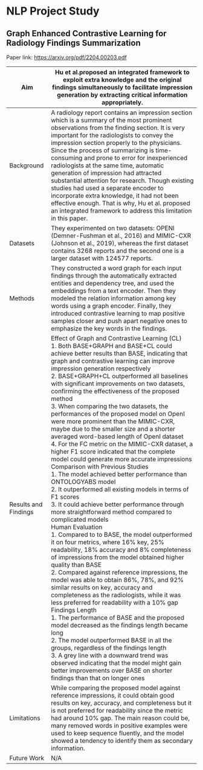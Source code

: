 # NLP Project Study

## Graph Enhanced Contrastive Learning for Radiology Findings Summarization

Paper link: https://arxiv.org/pdf/2204.00203.pdf

| Aim | Hu et al.proposed an integrated framework to exploit extra knowledge and the original findings simultaneously to facilitate impression generation by extracting critical information appropriately.| 
| ------- | --- | 
| Background | A radiology report contains an impression section which is a summary of the most prominent observations from the finding section. It is very important for the radiologists to convey the impression section properly to the physicians. Since the process of summarizing is time-consuming and prone to error for inexperienced radiologists at the same time, automatic generation of impression had attracted substantial attention for research. Though existing studies had used a separate encoder to incorporate extra knowledge, it had not been effective enough. That is why, Hu et al. proposed an integrated framework to address this limitation in this paper. | 
| Datasets | They experimented on two datasets: OPENI (Demner-Fushman et al., 2016) and MIMIC-CXR (Johnson et al., 2019), whereas the first dataset contains 3268 reports and the second one is a larger dataset with 124577 reports. | 
| Methods | They constructed a word graph for each input findings through the automatically extracted entities and dependency tree, and used the embeddings from a text encoder. Then they modeled the relation information among key words using a graph encoder. Finally, they introduced contrastive learning to map positive samples closer and push apart negative ones to emphasize the key words in the findings. |  
| Results and Findings| Effect of Graph and Contrastive Learning (CL) <br> 1. Both BASE+GRAPH and BASE+CL could achieve better results than BASE, indicating that graph and contrastive learning can improve impression generation respectively <br> 2. BASE+GRAPH+CL outperformed all baselines with significant improvements on two datasets, confirming the effectiveness of the proposed method <br> 3. When comparing the two datasets, the performances of the proposed model on OpenI were more prominent than the MIMIC-CXR, maybe due to the smaller size and a shorter averaged word-based length of OpenI dataset <br> 4. For the FC metric on the MIMIC-CXR dataset, a higher F1 score indicated that the complete model could generate more accurate impressions <br> Comparison with Previous Studies <br> 1. The model achieved better performance than ONTOLOGYABS model <br> 2. It outperformed all existing models in terms of F1 scores <br> 3. It could achieve better performance through more straightforward method compared to complicated models <br> Human Evaluation <br> 1. Compared to to BASE, the model outperformed it on four metrics, where 16% key, 25% readability, 18% accuracy and 8% completeness of impressions from the model obtained higher quality than BASE <br> 2. Compared against reference impressions, the model was able to obtain 86%, 78%, and 92% similar results on key, accuracy and completeness as the radiologists, while it was less preferred for readability with a 10% gap <br> Findings Length <br> 1. The performance of BASE and the proposed model decreased as the findings length became long <br> 2. The model outperformed BASE in all the groups, regardless of the findings length <br> 3. A grey line with a downward trend was observed indicating that the model might gain better improvements over BASE on shorter findings than that on longer ones | 
| Limitations | While comparing the proposed model against reference impressions, it could obtain good results on key, accuracy, and completeness but it is not preferred for readability since the metric had around 10% gap. The main reason could be, many removed words in positive examples were used to keep sequence fluently, and the model showed a tendency to identify them as secondary information.|  
| Future Work | N/A | 

